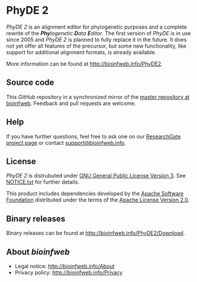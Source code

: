 # PhyDE 2

*PhyDE 2* is an alignment editor for phylogenetic purposes and a complete rewrite of the __*Phy*__*logenetic* __*D*__*ata* __*E*__*ditor*. The first version of *PhyDE* is in use since 2005 and *PhyDE 2* is planned to fully replace it in the future. It does not yet offer all features of the precursor, but some new functionality, like support for additional alignment formats, is already available.

More information can be found at http://bioinfweb.info/PhyDE2.

## Source code

This *GitHub* repository in a synchronized mirror of the [master repository at bioinfweb](http://bioinfweb.info/Code/sventon/repos/PhyDE2/list/). Feedback and pull requests are welcome.

## Help

If you have further questions, feel free to ask one on our [ResearchGate project page](http://r.bioinfweb.info/RGPhyDE2) or contact support@bioinfweb.info.

## License

*PhyDE 2* is distrubuted under [GNU General Public License Version 3](http://bioinfweb.info/PhyDE2/License). See [NOTICE.txt](https://github.com/bioinfweb/PhyDE2/blob/master/main/src/NOTICE.txt) for further details.

This product includes dependencies developed by the [Apache Software Foundation](http://www.apache.org/) distributed under the terms of the [Apache License Version 2.0](https://github.com/bioinfweb/PhyDE2/blob/master/main/src/APACHE-LICENSE.txt).

## Binary releases

Binary releases can be found at http://bioinfweb.info/PhyDE2/Download.

## About *bioinfweb*

* Legal notice: http://bioinfweb.info/About
* Privacy policy: http://bioinfweb.info/Privacy